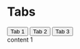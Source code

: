 # Tabs

<Story>
<div class="ds-tabs ds-tabs--md">
  <div role="tablist" class="ds-tabs__tablist" tabindex="0">
    <button id="tab-:rfn:" aria-selected="true" role="tab" type="button" class="ds-paragraph ds-paragraph--md ds-line-height--sm ds-tabs__tab ds-focus" data-roving-tabindex-item="true" tabindex="0">Tab 1</button>
    <button id="tab-:rfo:" aria-selected="false" role="tab" type="button" class="ds-paragraph ds-paragraph--md ds-line-height--sm ds-tabs__tab ds-focus" data-roving-tabindex-item="true" tabindex="-1">Tab 2</button>
    <button id="tab-:rfp:" aria-selected="false" role="tab" type="button" class="ds-paragraph ds-paragraph--md ds-line-height--sm ds-tabs__tab ds-focus" data-roving-tabindex-item="true" tabindex="-1">Tab 3</button>
  </div>
  <div class="ds-paragraph ds-paragraph--md ds-line-height--sm ds-tabs__content">content 1</div>
</div>
</Story>